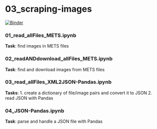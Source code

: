 # 03_scraping-images
[![Binder](https://mybinder.org/badge_logo.svg)](https://mybinder.org/v2/gh/ikyriazi/03_scraping-images/master)

### 01_read_allFiles_METS.ipynb

**Task**: find images in METS files

### 02_readANDdownload_allFiles_METS.ipynb

**Task**: find and download images from METS files

### 03_read_allFiles_XML2JSON-Pandas.ipynb

**Tasks**: 1. create a dictionary of file/image pairs and convert it to JSON 2. read JSON with Pandas

### 04_JSON-Pandas.ipynb

**Task**: parse and handle a JSON file with Pandas
